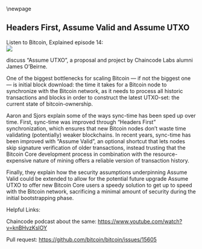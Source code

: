 \newpage
## Headers First, Assume Valid and Assume UTXO

Listen to Bitcoin, Explained episode 14:\
![](qr/14.png)

 discuss “Assume UTXO”, a proposal and project by Chaincode Labs alumni James O’Beirne.

One of the biggest bottlenecks for scaling Bitcoin — if not the biggest one — is initial block download: the time it takes for a Bitcoin node to synchronize with the Bitcoin network, as it needs to process all historic transactions and blocks in order to construct the latest UTXO-set: the current state of bitcoin-ownership.

Aaron and Sjors explain some of the ways sync-time has been sped up over time. First, sync-time was improved through “Headers First” synchronization, which ensures that new Bitcoin nodes don’t waste time validating (potentially) weaker blockchains. In recent years, sync-time has been improved with “Assume Valid”, an optional shortcut that lets nodes skip signature verification of older transactions, instead trusting that the Bitcoin Core development process in combination with the resource-expensive nature of mining offers a reliable version of transaction history.

Finally, they explain how the security assumptions underpinning Assume Valid could be extended to allow for the potential future upgrade Assume UTXO to offer new Bitcoin Core users a speedy solution to get up to speed with the Bitcoin network, sacrificing a minimal amount of security during the initial bootstrapping phase.

Helpful Links:

Chaincode podcast about the same:
https://www.youtube.com/watch?v=knBHvzKsIOY

Pull request:
https://github.com/bitcoin/bitcoin/issues/15605
